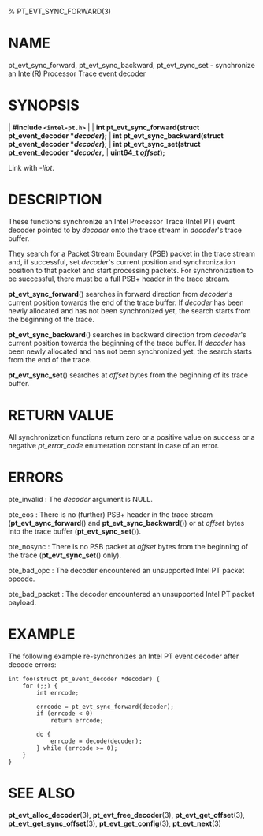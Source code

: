 % PT_EVT_SYNC_FORWARD(3)

<!---
 ! Copyright (c) 2015-2025, Intel Corporation
 ! SPDX-License-Identifier: BSD-3-Clause
 !
 ! Redistribution and use in source and binary forms, with or without
 ! modification, are permitted provided that the following conditions are met:
 !
 !  * Redistributions of source code must retain the above copyright notice,
 !    this list of conditions and the following disclaimer.
 !  * Redistributions in binary form must reproduce the above copyright notice,
 !    this list of conditions and the following disclaimer in the documentation
 !    and/or other materials provided with the distribution.
 !  * Neither the name of Intel Corporation nor the names of its contributors
 !    may be used to endorse or promote products derived from this software
 !    without specific prior written permission.
 !
 ! THIS SOFTWARE IS PROVIDED BY THE COPYRIGHT HOLDERS AND CONTRIBUTORS "AS IS"
 ! AND ANY EXPRESS OR IMPLIED WARRANTIES, INCLUDING, BUT NOT LIMITED TO, THE
 ! IMPLIED WARRANTIES OF MERCHANTABILITY AND FITNESS FOR A PARTICULAR PURPOSE
 ! ARE DISCLAIMED. IN NO EVENT SHALL THE COPYRIGHT OWNER OR CONTRIBUTORS BE
 ! LIABLE FOR ANY DIRECT, INDIRECT, INCIDENTAL, SPECIAL, EXEMPLARY, OR
 ! CONSEQUENTIAL DAMAGES (INCLUDING, BUT NOT LIMITED TO, PROCUREMENT OF
 ! SUBSTITUTE GOODS OR SERVICES; LOSS OF USE, DATA, OR PROFITS; OR BUSINESS
 ! INTERRUPTION) HOWEVER CAUSED AND ON ANY THEORY OF LIABILITY, WHETHER IN
 ! CONTRACT, STRICT LIABILITY, OR TORT (INCLUDING NEGLIGENCE OR OTHERWISE)
 ! ARISING IN ANY WAY OUT OF THE USE OF THIS SOFTWARE, EVEN IF ADVISED OF THE
 ! POSSIBILITY OF SUCH DAMAGE.
 !-->

# NAME

pt_evt_sync_forward, pt_evt_sync_backward, pt_evt_sync_set - synchronize an
Intel(R) Processor Trace event decoder


# SYNOPSIS

| **\#include `<intel-pt.h>`**
|
| **int pt_evt_sync_forward(struct pt_event_decoder \**decoder*);**
| **int pt_evt_sync_backward(struct pt_event_decoder \**decoder*);**
| **int pt_evt_sync_set(struct pt_event_decoder \**decoder*,**
|                     **uint64_t *offset*);**

Link with *-lipt*.


# DESCRIPTION

These functions synchronize an Intel Processor Trace (Intel PT) event decoder
pointed to by *decoder* onto the trace stream in *decoder*'s trace buffer.

They search for a Packet Stream Boundary (PSB) packet in the trace stream and,
if successful, set *decoder*'s current position and synchronization position to
that packet and start processing packets.  For synchronization to be
successful, there must be a full PSB+ header in the trace stream.

**pt_evt_sync_forward**() searches in forward direction from *decoder*'s current
position towards the end of the trace buffer.  If *decoder* has been newly
allocated and has not been synchronized yet, the search starts from the
beginning of the trace.

**pt_evt_sync_backward**() searches in backward direction from *decoder*'s
current position towards the beginning of the trace buffer.  If *decoder* has
been newly allocated and has not been synchronized yet, the search starts from
the end of the trace.

**pt_evt_sync_set**() searches at *offset* bytes from the beginning of its trace
buffer.


# RETURN VALUE

All synchronization functions return zero or a positive value on success or a
negative *pt_error_code* enumeration constant in case of an error.


# ERRORS

pte_invalid
:   The *decoder* argument is NULL.

pte_eos
:   There is no (further) PSB+ header in the trace stream
    (**pt_evt_sync_forward**() and **pt_evt_sync_backward**()) or at *offset*
    bytes into the trace buffer (**pt_evt_sync_set**()).

pte_nosync
:   There is no PSB packet at *offset* bytes from the beginning of the trace
    (**pt_evt_sync_set**() only).

pte_bad_opc
:   The decoder encountered an unsupported Intel PT packet opcode.

pte_bad_packet
:   The decoder encountered an unsupported Intel PT packet payload.


# EXAMPLE

The following example re-synchronizes an Intel PT event decoder after decode
errors:

~~~{.c}
int foo(struct pt_event_decoder *decoder) {
	for (;;) {
		int errcode;

		errcode = pt_evt_sync_forward(decoder);
		if (errcode < 0)
			return errcode;

		do {
			errcode = decode(decoder);
		} while (errcode >= 0);
	}
}
~~~


# SEE ALSO

**pt_evt_alloc_decoder**(3), **pt_evt_free_decoder**(3),
**pt_evt_get_offset**(3), **pt_evt_get_sync_offset**(3),
**pt_evt_get_config**(3), **pt_evt_next**(3)